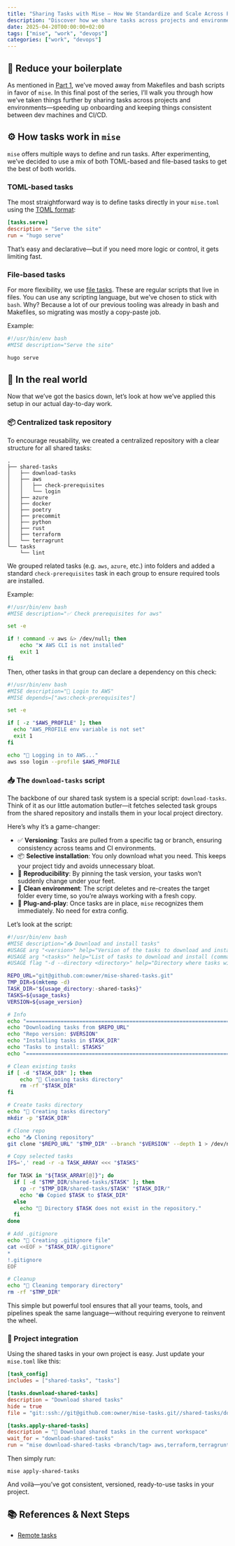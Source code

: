 ```yaml
---
title: "Sharing Tasks with Mise – How We Standardize and Scale Across Projects"
description: "Discover how we share tasks across projects and environments using Mise, streamlining our development process and enhancing collaboration."
date: 2025-04-20T00:00:00+02:00
tags: ["mise", "work", "devops"]
categories: ["work", "devops"]
---
```


## 🧼 Reduce your boilerplate

As mentioned in [Part 1](/posts/2025/04/how-we-use-mise-at-work-part-1), we’ve moved away from Makefiles and bash scripts in favor of `mise`. In this final post of the series, I’ll walk you through how we’ve taken things further by sharing tasks across projects and environments—speeding up onboarding and keeping things consistent between dev machines and CI/CD.

## ⚙️ How tasks work in `mise`

`mise` offers multiple ways to define and run tasks. After experimenting, we’ve decided to use a mix of both TOML-based and file-based tasks to get the best of both worlds.

### TOML-based tasks

The most straightforward way is to define tasks directly in your `mise.toml` using the [TOML format](https://mise.jdx.dev/tasks/toml-tasks.html):

```toml
[tasks.serve]
description = "Serve the site"
run = "hugo serve"
```

That’s easy and declarative—but if you need more logic or control, it gets limiting fast.

### File-based tasks

For more flexibility, we use [file tasks](https://mise.jdx.dev/tasks/file-tasks.html). These are regular scripts that live in files. You can use any scripting language, but we’ve chosen to stick with `bash`. Why? Because a lot of our previous tooling was already in bash and Makefiles, so migrating was mostly a copy-paste job.

Example:

```bash
#!/usr/bin/env bash
#MISE description="Serve the site"

hugo serve
```

## 💼 In the real world

Now that we’ve got the basics down, let’s look at how we’ve applied this setup in our actual day-to-day work.

### 📦 Centralized task repository

To encourage reusability, we created a centralized repository with a clear structure for all shared tasks:

```shell
.
├── shared-tasks
│   ├── download-tasks
│   ├── aws
│   │   ├── check-prerequisites
│   │   └── login
│   ├── azure
│   ├── docker
│   ├── poetry
│   ├── precommit
│   ├── python
│   ├── rust
│   ├── terraform
│   └── terragrunt
└── tasks
    └── lint
```

We grouped related tasks (e.g. `aws`, `azure`, etc.) into folders and added a standard `check-prerequisites` task in each group to ensure required tools are installed.

Example:

```bash
#!/usr/bin/env bash
#MISE description="✅ Check prerequisites for aws"

set -e

if ! command -v aws &> /dev/null; then
    echo "❌ AWS CLI is not installed"
    exit 1
fi
```

Then, other tasks in that group can declare a dependency on this check:

```bash
#!/usr/bin/env bash
#MISE description="🔑 Login to AWS"
#MISE depends=["aws:check-prerequisites"]

set -e

if [ -z "$AWS_PROFILE" ]; then
  echo "AWS_PROFILE env variable is not set"
  exit 1
fi

echo "🔑 Logging in to AWS..."
aws sso login --profile $AWS_PROFILE
```

### 📥 The `download-tasks` script

The backbone of our shared task system is a special script: `download-tasks`. Think of it as our little automation butler—it fetches selected task groups from the shared repository and installs them in your local project directory.

Here’s why it’s a game-changer:

- ✅ **Versioning**: Tasks are pulled from a specific tag or branch, ensuring consistency across teams and CI environments.
- 📦 **Selective installation**: You only download what you need. This keeps your project tidy and avoids unnecessary bloat.
- 🔄 **Reproducibility**: By pinning the task version, your tasks won’t suddenly change under your feet.
- 🧹 **Clean environment**: The script deletes and re-creates the target folder every time, so you’re always working with a fresh copy.
- 🧩 **Plug-and-play**: Once tasks are in place, `mise` recognizes them immediately. No need for extra config.

Let’s look at the script:

```bash
#!/usr/bin/env bash
#MISE description="📥 Download and install tasks"
#USAGE arg "<version>" help="Version of the tasks to download and install"
#USAGE arg "<tasks>" help="List of tasks to download and install (comma separated)"
#USAGE flag "-d --directory <directory>" help="Directory where tasks will be installed (default: shared-tasks)"

REPO_URL="git@github.com:owner/mise-shared-tasks.git"
TMP_DIR=$(mktemp -d)
TASK_DIR="${usage_directory:-shared-tasks}"
TASKS=${usage_tasks}
VERSION=${usage_version}

# Info
echo "========================================================================================================================"
echo "Downloading tasks from $REPO_URL"
echo "Repo version: $VERSION"
echo "Installing tasks in $TASK_DIR"
echo "Tasks to install: $TASKS"
echo "========================================================================================================================"

# Clean existing tasks
if [ -d "$TASK_DIR" ]; then
    echo "🧹 Cleaning tasks directory"
    rm -rf "$TASK_DIR"
fi

# Create tasks directory
echo "📁 Creating tasks directory"
mkdir -p "$TASK_DIR"

# Clone repo
echo "📥 Cloning repository"
git clone "$REPO_URL" "$TMP_DIR" --branch "$VERSION" --depth 1 > /dev/null 2>&1

# Copy selected tasks
IFS=',' read -r -a TASK_ARRAY <<< "$TASKS"

for TASK in "${TASK_ARRAY[@]}"; do
  if [ -d "$TMP_DIR/shared-tasks/$TASK" ]; then
    cp -r "$TMP_DIR/shared-tasks/$TASK" "$TASK_DIR/"
    echo "🖨️ Copied $TASK to $TASK_DIR"
  else
    echo "🚨 Directory $TASK does not exist in the repository."
  fi
done

# Add .gitignore
echo "🤷 Creating .gitignore file"
cat <<EOF > "$TASK_DIR/.gitignore"
*
!.gitignore
EOF

# Cleanup
echo "🧹 Cleaning temporary directory"
rm -rf "$TMP_DIR"
```

This simple but powerful tool ensures that all your teams, tools, and pipelines speak the same language—without requiring everyone to reinvent the wheel.

### 📁 Project integration

Using the shared tasks in your own project is easy. Just update your `mise.toml` like this:

```toml
[task_config]
includes = ["shared-tasks", "tasks"]

[tasks.download-shared-tasks]
description = "Download shared tasks"
hide = true
file = "git::ssh://git@github.com:owner/mise-tasks.git//shared-tasks/download-tasks?ref=<branch/tag>"

[tasks.apply-shared-tasks]
description = "📩 Download shared tasks in the current workspace"
wait_for = "download-shared-tasks"
run = "mise download-shared-tasks <branch/tag> aws,terraform,terragrunt"
```

Then simply run:

```shell
mise apply-shared-tasks
```

And voilà—you’ve got consistent, versioned, ready-to-use tasks in your project.

## 📚 References & Next Steps

- [Remote tasks](https://mise.jdx.dev/tasks/toml-tasks.html#remote-tasks)
